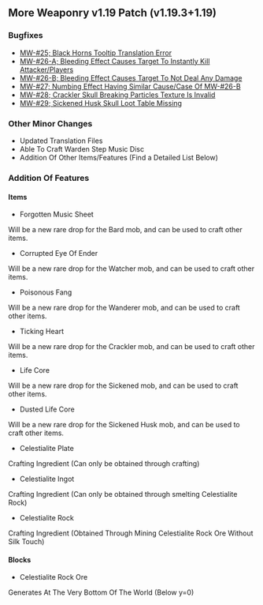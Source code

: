 ## More Weaponry v1.19 Patch (v1.19.3+1.19)

### Bugfixes
- [MW-#25; Black Horns Tooltip Translation Error](https://github.com/DakotaPride/More-Weaponry/blob/master/changelog/bugfixes/MW-%2325.txt)
- [MW-#26-A; Bleeding Effect Causes Target To Instantly Kill Attacker/Players](https://github.com/DakotaPride/More-Weaponry/blob/master/changelog/bugfixes/MW-%2326.txt)
- [MW-#26-B; Bleeding Effect Causes Target To Not Deal Any Damage](https://github.com/DakotaPride/More-Weaponry/blob/master/changelog/bugfixes/MW-%2326.txt)
- [MW-#27; Numbing Effect Having Similar Cause/Case Of MW-#26-B](https://github.com/DakotaPride/More-Weaponry/blob/master/changelog/bugfixes/MW-%2327.txt)
- [MW-#28; Crackler Skull Breaking Particles Texture Is Invalid](https://github.com/DakotaPride/More-Weaponry/blob/master/changelog/bugfixes/MW-%2328.txt)
- [MW-#29; Sickened Husk Skull Loot Table Missing](https://github.com/DakotaPride/More-Weaponry/blob/master/changelog/bugfixes/MW-%2329.txt)

### Other Minor Changes
- Updated Translation Files
- Able To Craft Warden Step Music Disc
- Addition Of Other Items/Features (Find a Detailed List Below)

### Addition Of Features
#### Items
- Forgotten Music Sheet

Will be a new rare drop for the Bard mob, and can be used to craft other items.

- Corrupted Eye Of Ender

Will be a new rare drop for the Watcher mob, and can be used to craft other items.

- Poisonous Fang

Will be a new rare drop for the Wanderer mob, and can be used to craft other items.

- Ticking Heart

Will be a new rare drop for the Crackler mob, and can be used to craft other items.

- Life Core

Will be a new rare drop for the Sickened mob, and can be used to craft other items.

- Dusted Life Core

Will be a new rare drop for the Sickened Husk mob, and can be used to craft other items.

- Celestialite Plate

Crafting Ingredient (Can only be obtained through crafting)

- Celestialite Ingot

Crafting Ingredient (Can only be obtained through smelting Celestialite Rock)

- Celestialite Rock

Crafting Ingredient (Obtained Through Mining Celestialite Rock Ore Without Silk Touch)



#### Blocks
- Celestialite Rock Ore

Generates At The Very Bottom Of The World (Below y=0)